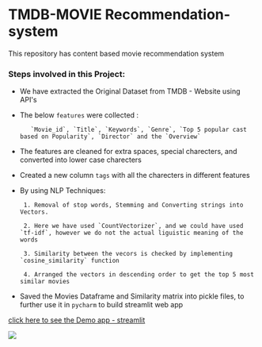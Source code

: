 # TMDB-MOVIE Recommendation-system

This repository has content based movie recommendation  system



### Steps involved in this Project:

- We have extracted the Original Dataset from TMDB - Website using API's 
- The below `features` were collected :
         
         `Movie_id`, `Title`, `Keywords`, `Genre`, `Top 5 popular cast based on Popularity`, `Director` and the `Overview`
         
- The features are cleaned for extra spaces, special charecters, and converted into lower case charecters
- Created a new column `tags` with all the charecters in different features
- By using NLP Techniques:
       
       1. Removal of stop words, Stemming and Converting strings into Vectors. 
       
       2. Here we have used `CountVectorizer`, and we could have used `tf-idf`, however we do not the actual liguistic meaning of the words
       
       3. Similarity between the vecors is checked by implementing `cosine_similarity` function
       
       4. Arranged the vectors in descending order to get the top 5 most similar movies
       
- Saved the Movies Dataframe and Similarity matrix into pickle files, to further use it in `pycharm` to build streamlit web app 


[click here to see the Demo app - streamlit](https://share.streamlit.io/rajshekar-2021/tmdb-recommendation-system/main/tmdb-app-final.py)



![](https://github.com/Rajshekar-2021/tmdb-recommendation-system#:~:text=1%20hour%20ago-,Demo%20Screen%20Shot.png,-Create%20Demo%20Screen)

